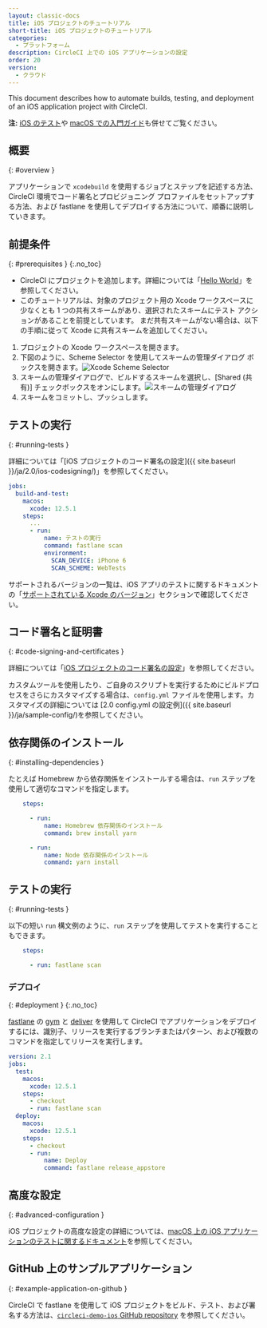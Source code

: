 ```yaml
---
layout: classic-docs
title: iOS プロジェクトのチュートリアル
short-title: iOS プロジェクトのチュートリアル
categories:
  - プラットフォーム
description: CircleCI 上での iOS アプリケーションの設定
order: 20
version:
  - クラウド
---
```


This document describes how to automate builds, testing, and deployment of an iOS application project with CircleCI.

**注:** [iOS のテスト]({{site.baseurl}}/ja/testing-ios/)や [macOS での入門ガイド]({{site.baseurl}}/ja/hello-world-macos/)も併せてご覧ください。

## 概要
{: #overview }

アプリケーションで `xcodebuild` を使用するジョブとステップを記述する方法、CircleCI 環境でコード署名とプロビジョニング プロファイルをセットアップする方法、および fastlane を使用してデプロイする方法について、順番に説明していきます。

## 前提条件
{: #prerequisites }
{:.no_toc}

- CircleCI にプロジェクトを追加します。詳細については「[Hello World]({{site.baseurl}}/ja/hello-world/)」を参照してください。
- このチュートリアルは、対象のプロジェクト用の Xcode ワークスペースに少なくとも 1 つの共有スキームがあり、選択されたスキームにテスト アクションがあることを前提としています。 まだ共有スキームがない場合は、以下の手順に従って Xcode に共有スキームを追加してください。

1. プロジェクトの Xcode ワークスペースを開きます。
2. 下図のように、Scheme Selector を使用してスキームの管理ダイアログ ボックスを開きます。![Xcode Scheme Selector]({{site.baseurl}}/assets/img/docs/ios-getting-started-scheme-selector.png)
3. スキームの管理ダイアログで、ビルドするスキームを選択し、[Shared (共有)] チェックボックスをオンにします。![スキームの管理ダイアログ]({{site.baseurl}}/assets/img/docs/ios-getting-started-manage-schemes.png)
4. スキームをコミットし、プッシュします。

## テストの実行
{: #running-tests }

詳細については「[iOS プロジェクトのコード署名の設定]({{ site.baseurl }}/ja/2.0/ios-codesigning/)」を参照してください。

```yml
jobs:
  build-and-test:
    macos:
      xcode: 12.5.1
    steps:
      ...
      - run:
          name: テストの実行
          command: fastlane scan
          environment:
            SCAN_DEVICE: iPhone 6
            SCAN_SCHEME: WebTests
```

サポートされるバージョンの一覧は、iOS アプリのテストに関するドキュメントの「[サポートされている Xcode のバージョン]({{site.baseurl}}/ja/using-macos/#supported-xcode-versions)」セクションで確認してください。

## コード署名と証明書
{: #code-signing-and-certificates }

詳細については「[iOS プロジェクトのコード署名の設定]({{site.baseurl}}/ja/ios-codesigning/)」を参照してください。

カスタムツールを使用したり、ご自身のスクリプトを実行するためにビルドプロセスをさらにカスタマイズする場合は、`config.yml` ファイルを使用します。カスタマイズの詳細については [2.0 config.yml の設定例]({{ site.baseurl }}/ja/sample-config/)を参照してください。

## 依存関係のインストール
{: #installing-dependencies }

たとえば Homebrew から依存関係をインストールする場合は、`run` ステップを使用して適切なコマンドを指定します。

```yml
    steps:

      - run:
          name: Homebrew 依存関係のインストール
          command: brew install yarn

      - run:
          name: Node 依存関係のインストール
          command: yarn install
```

## テストの実行
{: #running-tests }

以下の短い `run` 構文例のように、`run` ステップを使用してテストを実行することもできます。

```yml
    steps:

      - run: fastlane scan
```

### デプロイ
{: #deployment }
{:.no_toc}

[fastlane](https://fastlane.tools) の [gym](https://github.com/fastlane/fastlane/tree/master/gym) と [deliver](https://github.com/fastlane/fastlane/tree/master/deliver) を使用して CircleCI でアプリケーションをデプロイするには、識別子、リリースを実行するブランチまたはパターン、および複数のコマンドを指定してリリースを実行します。

```yml
version: 2.1
jobs:
  test:
    macos:
      xcode: 12.5.1
    steps:
      - checkout
      - run: fastlane scan
  deploy:
    macos:
      xcode: 12.5.1
    steps:
      - checkout
      - run:
          name: Deploy
          command: fastlane release_appstore
```

## 高度な設定
{: #advanced-configuration }

iOS プロジェクトの高度な設定の詳細については、[macOS 上の iOS アプリケーションのテストに関するドキュメント]({{site.baseurl}}/ja/testing-ios/)を参照してください。

## GitHub 上のサンプルアプリケーション
{: #example-application-on-github }

CircleCI  で fastlane を使用して iOS プロジェクトをビルド、テスト、および署名する方法は、[`circleci-demo-ios` GitHub repository](https://github.com/CircleCI-Public/circleci-demo-ios) を参照してください。
